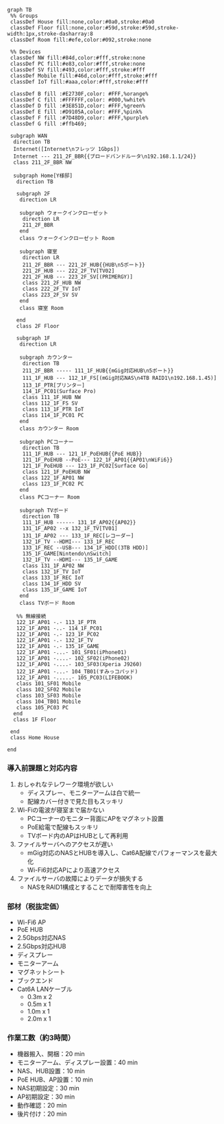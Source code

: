 ```mermaid
graph TB
 %% Groups
 classDef House fill:none,color:#0a0,stroke:#0a0
 classDef Floor fill:none,color:#59d,stroke:#59d,stroke-width:1px,stroke-dasharray:8
 classDef Room fill:#efe,color:#092,stroke:none

 %% Devices
 classDef NW fill:#84d,color:#fff,stroke:none
 classDef PC fill:#e83,color:#fff,stroke:none
 classDef SV fill:#493,color:#fff,stroke:#fff
 classDef Mobile fill:#46d,color:#fff,stroke:#fff
 classDef IoT fill:#aaa,color:#fff,stroke:#fff

 classDef B fill :#E2730F,color: #FFF,%orange%
 classDef C fill :#FFFFFF,color: #000,%white%
 classDef D fill :#3E851D,color: #FFF,%green%
 classDef E fill :#D9105A,color: #FFF,%pink%
 classDef F fill :#7D48D9,color: #FFF,%purple%
 classDef G fill :#ffb469;

 subgraph WAN
  direction TB
  Internet([Internet\nフレッツ 1Gbps])
  Internet --- 211_2F_BBR{{ブロードバンドルータ\n192.168.1.1/24}}
  class 211_2F_BBR NW

  subgraph Home[Y様邸]
   direction TB

   subgraph 2F
    direction LR

    subgraph ウォークインクローゼット
     direction LR
     211_2F_BBR
    end
    class ウォークインクローゼット Room

    subgraph 寝室
     direction LR
     211_2F_BBR --- 221_2F_HUB{{HUB\n5ポート}}
     221_2F_HUB --- 222_2F_TV[TV02]
     221_2F_HUB --- 223_2F_SV[(PRIMERGY)]
     class 221_2F_HUB NW
     class 222_2F_TV IoT
     class 223_2F_SV SV
    end
    class 寝室 Room

   end
   class 2F Floor

   subgraph 1F
    direction LR

    subgraph カウンター
     direction TB
     211_2F_BBR ----- 111_1F_HUB{{mGig対応HUB\n5ポート}}
     111_1F_HUB --- 112_1F_FS[(mGig対応NAS\n4TB RAID1\n192.168.1.45)]
     113_1F_PTR[プリンター]
     114_1F_PC01(Surface Pro)
     class 111_1F_HUB NW
     class 112_1F_FS SV
     class 113_1F_PTR IoT
     class 114_1F_PC01 PC
    end
    class カウンター Room

    subgraph PCコーナー
     direction TB
     111_1F_HUB --- 121_1F_PoEHUB{{PoE HUB}}
     121_1F_PoEHUB --PoE--- 122_1F_AP01{{AP01\nWiFi6}}
     121_1F_PoEHUB --- 123_1F_PC02[Surface Go]
     class 121_1F_PoEHUB NW
     class 122_1F_AP01 NW
     class 123_1F_PC02 PC
    end
    class PCコーナー Room

    subgraph TVボード
     direction TB
     111_1F_HUB ------ 131_1F_AP02{{AP02}}
     131_1F_AP02 --x 132_1F_TV[TV01]
     131_1F_AP02 --- 133_1F_REC[レコーダー]
     132_1F_TV --HDMI--- 133_1F_REC
     133_1F_REC --USB--- 134_1F_HDD[(3TB HDD)]
     135_1F_GAME[Nintendo\nSwitch]
     132_1F_TV --HDMI--- 135_1F_GAME
     class 131_1F_AP02 NW
     class 132_1F_TV IoT
     class 133_1F_REC IoT
     class 134_1F_HDD SV
     class 135_1F_GAME IoT
    end
    class TVボード Room
  
   %% 無線接続
   122_1F_AP01 -.- 113_1F_PTR
   122_1F_AP01 -..- 114_1F_PC01
   122_1F_AP01 -.- 123_1F_PC02
   122_1F_AP01 -.- 132_1F_TV
   122_1F_AP01 -.- 135_1F_GAME
   122_1F_AP01 -...- 101_SF01(iPhone01)
   122_1F_AP01 -....- 102_SF02(iPhone02)
   122_1F_AP01 -....- 103_SF03(Xperia J9260)
   122_1F_AP01 -...- 104_TB01(すみっコパッド)
   122_1F_AP01 -.....- 105_PC03(LIFEBOOK)
   class 101_SF01 Mobile
   class 102_SF02 Mobile
   class 103_SF03 Mobile
   class 104_TB01 Mobile
   class 105_PC03 PC
  end
  class 1F Floor

 end 
 class Home House

end
```

### 導入前課題と対応内容
1. おしゃれなテレワーク環境が欲しい
    * ディスプレー、モニターアームは白で統一
    * 配線カバー付きで見た目もスッキリ
1. Wi-Fiの電波が寝室まで届かない
    * PCコーナーのモニター背面にAPをマグネット設置
    * PoE給電で配線もスッキリ
    * TVボード内のAPはHUBとして再利用
1. ファイルサーバへのアクセスが遅い
    * mGig対応のNASとHUBを導入し、Cat6A配線でパフォーマンスを最大化
    * Wi-Fi6対応APにより高速アクセス
1. ファイルサーバの故障によりデータが損失する
    * NASをRAID1構成とすることで耐障害性を向上

### 部材（税抜定価）
* Wi-Fi6 AP
* PoE HUB
* 2.5Gbps対応NAS
* 2.5Gbps対応HUB
* ディスプレー
* モニターアーム
* マグネットシート
* ブックエンド
* Cat6A LANケーブル
  * 0.3m x 2
  * 0.5m x 1
  * 1.0m x 1
  * 2.0m x 1

### 作業工数（約3時間）
* 機器搬入、開梱：20 min
* モニターアーム、ディスプレー設置：40 min
* NAS、HUB設置：10 min
* PoE HUB、AP設置：10 min
* NAS初期設定：30 min
* AP初期設定：30 min
* 動作確認：20 min
* 後片付け：20 min